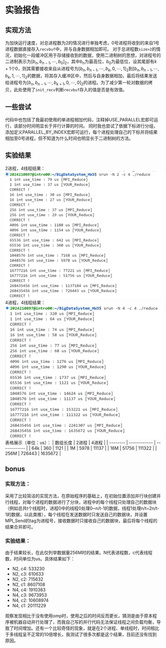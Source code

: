# 实验报告
## 实现方法
为加快运行速度，对总进程数为2的情况进行单独考虑，0号进程将收到的来自1号进程数据直接存入`recvbuf`中，并与自身数据相加即可。
对于总进程数`size>2`的情况，初始化一段缓冲区用于存储接收到的数据，使用二进制树的思想，对进程号的二进制表示为$[b_n,b_{n-1},\cdots,b_0]_2$，其中$b_n$为最高位，$b_0$为最低位，设其尾部有$k+1$个0，则其需要接收来自从进程号为$[b_n,b_{n-1},\cdots,b_k,0,\cdots,1]_2$到$[b_n,b_{n-1},\cdots,b_k,1,\cdots,1]_2$的数据，将其存入缓冲区中，然后与自身数据相加，最后将结果发送给进程号为$[b_n,b_{n-1},\cdots,b_{k+1},0,\cdots,0]_2$的进程。为了减少第一轮对数据的拷贝，此处使用了`init_recv`判断`recvbuf`存入的值是否是有效值。

## 一些尝试
代码中也包括了我最初使用的单进程相加代码，注释掉USE_PARALLEL宏即可运行，该部分时间明显长于并行计算的时间。
同时我也尝试了依据下标进行分组，添加定义PARALLEL_BY_INDEX宏即可运行，每个进程处理自己的下标并将结果相加至0号进程，但不知道为什么时间也明显长于二进制树的方法。

## 实验结果
2进程，4线程结果：
![2进程，4线程](./img/2nodes.png)
4进程，4线程结果：
![4进程，4线程](./img/4nodes.png)
表格展示（单位：us）：
| 数组长度 | 2进程 | 4进程 |
| -------- | ------------ | ------------ |
| 64k | 360 | 1121 |
| 1M | 5978 | 11137 |
| 16M | 51756 | 111322 |
| 256M | 726443 | 1635672 |

## bonus
### 实现方法：
采用了比较简洁的实现方法，在原始程序的基础上，在初始位置添加并行块创建并行线程，对每个进程的数据进行了分块，进程中的每个线程只处理自己的数据块（例如总共t个线程时，进程0中的线程0处理0\~n/t-1的数据，线程1处理n/t\~2n/t-1的数据，以此类推），每个线程在发送数据时只发送自己的数据块，并设置MPI_Send的tag为进程号，接收数据时只接收自己的数据块，最后将每个线程的结果合并即可。

### 实验结果：
由于结果较长，在此仅列举数据量256M时的结果。N代表进程数，c代表线程数，时间单位为us。具体结果如下：
* N2, c4: 533230
* N2, c3: 610633
* N2, c2: 715632
* N2, c1: 8607108
* N4, c4: 1910383
* N4, c3: 9673953
* N4, c2: 10608974
* N4, c1: 20111229

观察发现相比于没有使用omp时，使用之后的时间反而更长，猜测是由于原本程序被机器自动并行处理了，而我自己写的并行代码无法保证线程之间负载均衡，导致了时间增加。还有一个比较奇怪的现象，就是在2个进程、单线程时，时间相比于多线程呈不正常的10倍增长，我测试了很多次都是这个结果，目前还没有找到原因。